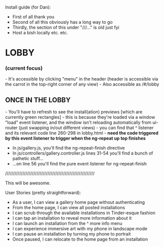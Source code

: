 Install guide (for Dan):
- First of all thank you
- Second of all this obviously has a long way to go
- Thirdly, the section of this under "///..." is old just fyi
- Host a bish locally etc. etc.

<h1>LOBBY</h1>
<h3>(current focus)</h3>
- It's accessible by clicking "menu" in the header (header is accessible via the carrot in the top-right corner of any view)
- Also accessible as /#/lobby

<h2>ONCE IN THE LOBBY</h2>
- You'll have to refresh to see the install(ation) previews [which are currently green rectangles]
- this is because they're loaded via a window "load" event listener, and the window isn't reloading automatically from ui-router (just swapping in/out different views)
- you can find that ^ listener and its relevant code line 260-298 in lobby.html
- <b>need the code triggered by this event listener to trigger when the ng-repeat up top finishes</b>

- In js/gallery.js, you'll find the ng-repeat-finish directive
- In js/controllers/gallery.controller.js lines 31-54 you'll find a bunch of pathetic stuff...
- ...on line 56 you'll find the pure event listener for ng-repeat-finish

/////////////////////////////////////////////////////////

This will be awesome.

User Stories (pretty straightforward):
- As a user, I can view a gallery home page without authenticating
- From the home page, I can view all posted installations
- I can scrub through the available installations in Tinder-esque fashion
- I can tap an installation to reveal more information about it
- I can launch an installation from the ^ more info menu
- I can experience immersive art with my phone in landscape mode
- I can pause an installation by turning my phone to portrait
- Once paused, I can relocate to the home page from an installation

